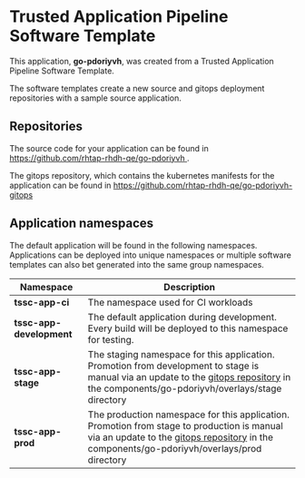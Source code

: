 # Trusted Application Pipeline Software Template

This application, **go-pdoriyvh**, was created from a Trusted Application Pipeline Software Template.

The software templates create a new source and gitops deployment repositories with a sample source application. 

## Repositories

The source code for your application can be found in [https://github.com/rhtap-rhdh-qe/go-pdoriyvh ](https://github.com/rhtap-rhdh-qe/go-pdoriyvh ).
 
The gitops repository, which contains the kubernetes manifests for the application can be found in 
[https://github.com/rhtap-rhdh-qe/go-pdoriyvh-gitops ](https://github.com/rhtap-rhdh-qe/go-pdoriyvh-gitops ) 

## Application namespaces 

The default application will be found in the following namespaces. Applications can be deployed into unique namespaces or multiple software templates can also bet generated into the same group namespaces.  

|  Namespace   |  Description   |  
| -------- | -------- |
| **tssc-app-ci** | The namespace used for CI workloads |
| **tssc-app-development** | The default application during development. Every build will be deployed to this namespace for testing. |
| **tssc-app-stage** | The staging namespace for this application. Promotion from development to stage is manual via an update to the [gitops repository](https://github.com/rhtap-rhdh-qe/go-pdoriyvh-gitops ) in the components/go-pdoriyvh/overlays/stage directory |
| **tssc-app-prod** | The production namespace for this application. Promotion from stage to production is manual via an update to the [gitops repository](https://github.com/rhtap-rhdh-qe/go-pdoriyvh-gitops ) in the components/go-pdoriyvh/overlays/prod directory |